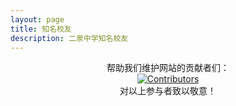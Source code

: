 ```yaml
---
layout: page
title: 知名校友
description: 二泉中学知名校友
---
```

<script setup>
import {
  VPTeamPage,
  VPTeamPageTitle,
  VPTeamMembers,
  VPTeamPageSection
} from 'vitepress/theme'
const code = [
    {
    avatar: '/teammate/SuiFeng.jpg',
    name: '随风潜入夜',
    title: '技术支持',
    desc: '为此网站编写和维护做出了巨大贡献 二泉校墙和频道创建者',
    links: [
      { icon: 'github', link: 'https://github.com/ZhuYuxuan9302' },
      { icon: {
          svg: '<svg xmlns="http://www.w3.org/2000/svg" viewBox="0 0 512 512"><!--!Font Awesome Free 6.6.0 by @fontawesome - https://fontawesome.com License - https://fontawesome.com/license/free Copyright 2024 Fonticons, Inc.--><path d="M488.6 104.1C505.3 122.2 513 143.8 511.9 169.8V372.2C511.5 398.6 502.7 420.3 485.4 437.3C468.2 454.3 446.3 463.2 419.9 464H92C65.6 463.2 43.8 454.2 26.7 436.8C9.7 419.4 .8 396.5 0 368.2V169.8C.8 143.8 9.7 122.2 26.7 104.1C43.8 87.8 65.6 78.8 92 78H121.4L96.1 52.2C90.3 46.5 87.4 39.2 87.4 30.4C87.4 21.6 90.3 14.3 96.1 8.6C101.8 2.9 109.1 0 117.9 0C126.7 0 134 2.9 139.8 8.6L213.1 78H301.1L375.6 8.6C381.7 2.9 389.2 0 398 0C406.8 0 414.1 2.9 419.9 8.6C425.6 14.3 428.5 21.6 428.5 30.4C428.5 39.2 425.6 46.5 419.9 52.2L394.6 78L423.9 78C450.3 78.8 471.9 87.8 488.6 104.1H488.6zM449.8 173.8C449.4 164.2 446.1 156.4 439.1 150.3C433.9 144.2 425.1 140.9 416.4 140.5H96.1C86.5 140.9 78.6 144.2 72.5 150.3C66.3 156.4 63.1 164.2 62.7 173.8V368.2C62.7 377.4 66 385.2 72.5 391.7C79 398.2 86.9 401.5 96.1 401.5H416.4C425.6 401.5 433.4 398.2 439.7 391.7C446 385.2 449.4 377.4 449.8 368.2L449.8 173.8zM185.5 216.5C191.8 222.8 195.2 230.6 195.6 239.7V273C195.2 282.2 191.9 289.9 185.8 296.2C179.6 302.5 171.8 305.7 162.2 305.7C152.6 305.7 144.7 302.5 138.6 296.2C132.5 289.9 129.2 282.2 128.8 273V239.7C129.2 230.6 132.6 222.8 138.9 216.5C145.2 210.2 152.1 206.9 162.2 206.5C171.4 206.9 179.2 210.2 185.5 216.5H185.5zM377 216.5C383.3 222.8 386.7 230.6 387.1 239.7V273C386.7 282.2 383.4 289.9 377.3 296.2C371.2 302.5 363.3 305.7 353.7 305.7C344.1 305.7 336.3 302.5 330.1 296.2C323.1 289.9 320.7 282.2 320.4 273V239.7C320.7 230.6 324.1 222.8 330.4 216.5C336.7 210.2 344.5 206.9 353.7 206.5C362.9 206.9 370.7 210.2 377 216.5H377z"/></svg>'
        },
         link: 'https://space.bilibili.com/495322167' }
    ]
  },
]

const maintainer = [
    {
    avatar: '/teammate/空白とカタルシス.png',
    name: '空白とカタルシス',
    title: '社区维护',
    desc: '二泉校群和校墙负责人'
  },
]

const sponsor = [
    {
    avatar: '/teammate/SCP天宇.jpg',
    name: 'SCP天宇',
    title: '资金支持'
  },
]

const alumnus = [
    {
    avatar: '/teammate/划水.jpg',
    name: '划水/地插',
    title: '音游王',
    desc: '打音游的小南梁（？',
    links: [
      { icon: {
          svg: '<svg xmlns="http://www.w3.org/2000/svg" viewBox="0 0 512 512"><!--!Font Awesome Free 6.6.0 by @fontawesome - https://fontawesome.com License - https://fontawesome.com/license/free Copyright 2024 Fonticons, Inc.--><path d="M488.6 104.1C505.3 122.2 513 143.8 511.9 169.8V372.2C511.5 398.6 502.7 420.3 485.4 437.3C468.2 454.3 446.3 463.2 419.9 464H92C65.6 463.2 43.8 454.2 26.7 436.8C9.7 419.4 .8 396.5 0 368.2V169.8C.8 143.8 9.7 122.2 26.7 104.1C43.8 87.8 65.6 78.8 92 78H121.4L96.1 52.2C90.3 46.5 87.4 39.2 87.4 30.4C87.4 21.6 90.3 14.3 96.1 8.6C101.8 2.9 109.1 0 117.9 0C126.7 0 134 2.9 139.8 8.6L213.1 78H301.1L375.6 8.6C381.7 2.9 389.2 0 398 0C406.8 0 414.1 2.9 419.9 8.6C425.6 14.3 428.5 21.6 428.5 30.4C428.5 39.2 425.6 46.5 419.9 52.2L394.6 78L423.9 78C450.3 78.8 471.9 87.8 488.6 104.1H488.6zM449.8 173.8C449.4 164.2 446.1 156.4 439.1 150.3C433.9 144.2 425.1 140.9 416.4 140.5H96.1C86.5 140.9 78.6 144.2 72.5 150.3C66.3 156.4 63.1 164.2 62.7 173.8V368.2C62.7 377.4 66 385.2 72.5 391.7C79 398.2 86.9 401.5 96.1 401.5H416.4C425.6 401.5 433.4 398.2 439.7 391.7C446 385.2 449.4 377.4 449.8 368.2L449.8 173.8zM185.5 216.5C191.8 222.8 195.2 230.6 195.6 239.7V273C195.2 282.2 191.9 289.9 185.8 296.2C179.6 302.5 171.8 305.7 162.2 305.7C152.6 305.7 144.7 302.5 138.6 296.2C132.5 289.9 129.2 282.2 128.8 273V239.7C129.2 230.6 132.6 222.8 138.9 216.5C145.2 210.2 152.1 206.9 162.2 206.5C171.4 206.9 179.2 210.2 185.5 216.5H185.5zM377 216.5C383.3 222.8 386.7 230.6 387.1 239.7V273C386.7 282.2 383.4 289.9 377.3 296.2C371.2 302.5 363.3 305.7 353.7 305.7C344.1 305.7 336.3 302.5 330.1 296.2C323.1 289.9 320.7 282.2 320.4 273V239.7C320.7 230.6 324.1 222.8 330.4 216.5C336.7 210.2 344.5 206.9 353.7 206.5C362.9 206.9 370.7 210.2 377 216.5H377z"/></svg>'
        },
         link: 'https://space.bilibili.com/1202709448' }
    ]
  },
  {
    avatar: '/teammate/Eyoz.jpg',
    name: 'Eyoz₍˄·͈༝·͈˄*₎◞ ̑̑',
    title: '蟑螂哥',
    desc: '又名猴哥，2020届9班讲台右护法，代表作《无锡市二泉中学我丢光你的脸》'
  }
]

</script>

<VPTeamPage>

  <VPTeamPageTitle>
    <template #title>知名校友</template>
    <template #lead>认识一下热心肠的，建立并维护这个社区的校友们</template>
  </VPTeamPageTitle>
  <VPTeamPageSection>
    <template #title>开发者</template>
    <template #lead>社区开发者帮助编写代码、审核新代码并保持项目的活力。通过贡献新社区服务和帮助完善旧服务，他们使这个社区得以运行</template>
    <template #members>
      <VPTeamMembers size="small" :members="code" />
    </template>
  </VPTeamPageSection>

  <VPTeamPageSection>
    <template #title>社区运营</template>
    <template #lead>社区运营帮助运行管理二泉中学的社区，使校友们得以进行便捷快速的交流</template>
    <template #members>
      <VPTeamMembers size="small" :members="maintainer" />
    </template>
  </VPTeamPageSection>

  <VPTeamPageSection>
    <template #title>赞助者</template>
    <template #lead>赞助者通过对项目提供资金支持，来确保这个项目长久运营下去</template>
    <template #members>
      <VPTeamMembers size="small" :members="sponsor" />
    </template>
  </VPTeamPageSection>

   <VPTeamPageSection>
    <template #title>优秀代表</template>
    <template #lead>他们或多或少被大家所熟知，在二泉历史上留下了浓墨重彩的一笔</template>
    <template #members>
      <VPTeamMembers size="small" :members="alumnus" />
    </template>
  </VPTeamPageSection>

</VPTeamPage>


<center>帮助我们维护网站的贡献者们：</center>

<center><a href="https://github.com/ZhuYuxuan9302/wxseqzx-web/graphs/contributors">
  <img src="https://contrib.rocks/image?repo=ZhuYuxuan9302/wxseqzx-web" alt="Contributors"/>
</a></center>

<center>对以上参与者致以敬意！</center>
